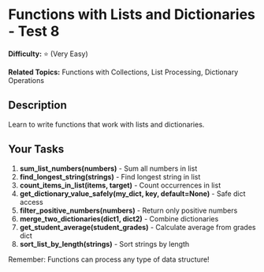 # Functions with Lists and Dictionaries - Test 8

**Difficulty:** ⭐ (Very Easy)

**Related Topics:** Functions with Collections, List Processing, Dictionary Operations

## Description

Learn to write functions that work with lists and dictionaries.

## Your Tasks

1. **sum_list_numbers(numbers)** - Sum all numbers in list
2. **find_longest_string(strings)** - Find longest string in list
3. **count_items_in_list(items, target)** - Count occurrences in list
4. **get_dictionary_value_safely(my_dict, key, default=None)** - Safe dict access
5. **filter_positive_numbers(numbers)** - Return only positive numbers
6. **merge_two_dictionaries(dict1, dict2)** - Combine dictionaries
7. **get_student_average(student_grades)** - Calculate average from grades dict
8. **sort_list_by_length(strings)** - Sort strings by length

Remember: Functions can process any type of data structure!
